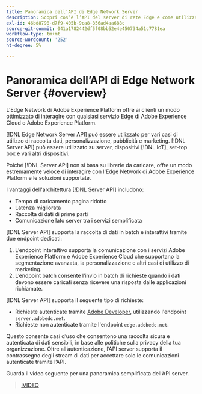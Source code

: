 ```yaml
---
title: Panoramica dell’API di Edge Network Server
description: Scopri cos’è l’API del server di rete Edge e come utilizzarla.
exl-id: 46bd8798-d7f9-405b-9ca8-856ad4aa688c
source-git-commit: 041a1782442df5f08bb52e4e450734a51c7781ea
workflow-type: tm+mt
source-wordcount: '252'
ht-degree: 5%

---
```


# Panoramica dell’API di Edge Network Server {#overview}

L’Edge Network di Adobe Experience Platform offre ai clienti un modo ottimizzato di interagire con qualsiasi servizio Edge di Adobe Experience Cloud o Adobe Experience Platform.

[!DNL Edge Network Server API] può essere utilizzato per vari casi di utilizzo di raccolta dati, personalizzazione, pubblicità e marketing. [!DNL Server API] può essere utilizzato su server, dispositivi [!DNL IoT], set-top box e vari altri dispositivi.

Poiché [!DNL Server API] non si basa su librerie da caricare, offre un modo estremamente veloce di interagire con l&#39;Edge Network di Adobe Experience Platform e le soluzioni supportate.

I vantaggi dell&#39;architettura [!DNL Server API] includono:

* Tempo di caricamento pagina ridotto
* Latenza migliorata
* Raccolta di dati di prime parti
* Comunicazione lato server tra i servizi semplificata

[!DNL Server API] supporta la raccolta di dati in batch e interattivi tramite due endpoint dedicati:

1. L’endpoint interattivo supporta la comunicazione con i servizi Adobe Experience Platform e Adobe Experience Cloud che supportano la segmentazione avanzata, la personalizzazione e altri casi di utilizzo di marketing.
2. L’endpoint batch consente l’invio in batch di richieste quando i dati devono essere caricati senza ricevere una risposta dalle applicazioni richiamate.

[!DNL Server API] supporta il seguente tipo di richieste:

* Richieste autenticate tramite [Adobe Developer](https://developer.adobe.com/), utilizzando l&#39;endpoint `server.adobedc.net`.
* Richieste non autenticate tramite l&#39;endpoint `edge.adobedc.net`.

Questo consente casi d’uso che consentono una raccolta sicura e autenticata di dati sensibili, in base alle politiche sulla privacy della tua organizzazione. Oltre all’autenticazione, l’API server supporta il contrassegno degli stream di dati per accettare solo le comunicazioni autenticate tramite l’API.

Guarda il video seguente per una panoramica semplificata dell’API server.

>[!VIDEO](https://video.tv.adobe.com/v/341448/)
